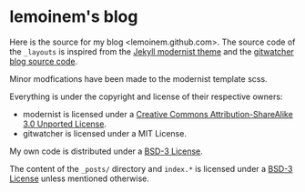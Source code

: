 # lemoinem's blog

Here is the source for my blog <lemoinem.github.com>. The source code of the
`_layouts` is inspired from the [Jekyll modernist
theme](https://github.com/orderedlist/modernist) and the [gitwatcher blog source
code](https://github.com/lgs/gitwatcher-blog).

Minor modfications have been made to the modernist template scss.

Everything is under the copyright and license of their respective owners:

* modernist is licensed under a [Creative Commons Attribution-ShareAlike 3.0
Unported License](http://creativecommons.org/licenses/by-sa/3.0/).
* gitwatcher is licensed under a MIT License.

My own code is distributed under a [BSD-3
License](http://opensource.org/licenses/bsd-3-clause).

The content of the `_posts/` directory and `index.*` is licensed under a [BSD-3
License](http://opensource.org/licenses/bsd-3-clause) unless mentioned
otherwise.
